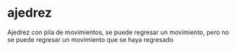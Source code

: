 # ajedrez
Ajedrez con pila de movimientos, se puede regresar un movimiento, pero no se puede regresar un movimiento que se haya regresado



